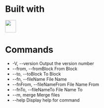 # Built with

<a href="https://www.typescriptlang.org/" >
<img src="https://camo.githubusercontent.com/3f51c9e4df2ed06b09943fce5082aa1b87de388710df73a072ed260a1fbfcf36/68747470733a2f2f63646e2e776f726c64766563746f726c6f676f2e636f6d2f6c6f676f732f747970657363726970742e737667" width="35px" height="40px" > </img>
</a> 

# Commands
*  -V, --version                                 Output the version number
*  --from, --fromBlock <fromBlock>               From Block
*  --to, --toBlock <optional toBlock>            To Block
*  --fn, --fileName <optional fileName>          File Name
*  --fnFrom, --fileNameFrom <optional fileName>  File Name From
*  --fnTo, --fileNameTo <optional fileName>      File Name To
*  --m, merge                                    Merge files
*  --help                                        Display help for command
